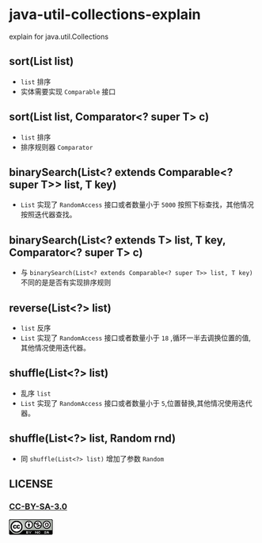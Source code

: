 # java-util-collections-explain
explain for java.util.Collections

## sort(List<T> list)

- `list` 排序
- 实体需要实现 `Comparable` 接口

## sort(List<T> list, Comparator<? super T> c)

- `list` 排序
- 排序规则器 `Comparator`

## binarySearch(List<? extends Comparable<? super T>> list, T key)

- `List` 实现了 `RandomAccess` 接口或者数量小于 `5000` 按照下标查找，其他情况按照迭代器查找。

## binarySearch(List<? extends T> list, T key, Comparator<? super T> c)

- 与 `binarySearch(List<? extends Comparable<? super T>> list, T key)` 不同的是是否有实现排序规则

## reverse(List<?> list)

- `list` 反序
- `List` 实现了 `RandomAccess` 接口或者数量小于 `18` ,循环一半去调换位置的值, 其他情况使用迭代器。

##  shuffle(List<?> list)

- 乱序 `list`
- `List` 实现了 `RandomAccess` 接口或者数量小于 `5`,位置替换,其他情况使用迭代器。

## shuffle(List<?> list, Random rnd)

- 同 `shuffle(List<?> list)` 增加了参数 `Random`


## LICENSE

### [CC-BY-SA-3.0](https://creativecommons.org/licenses/by-nc-sa/3.0/cn/)

[![](LICENSE.png)](https://creativecommons.org/licenses/by-nc-sa/3.0/cn/)